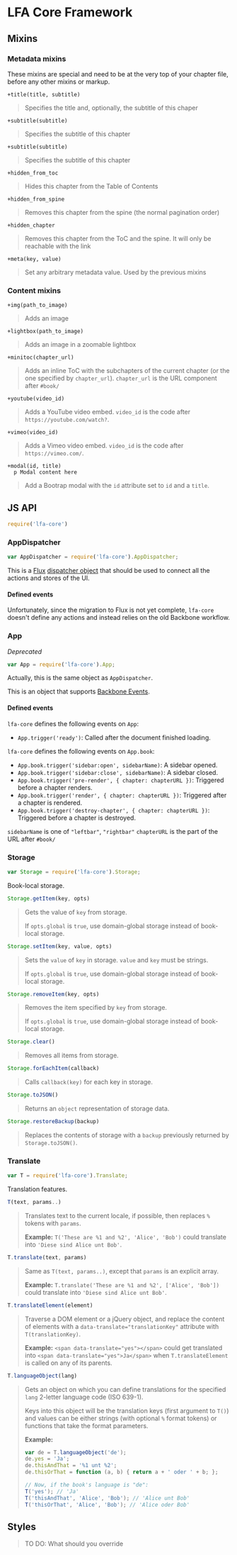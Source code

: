 LFA Core Framework
==================

Mixins
------

### Metadata mixins

These mixins are special and need to be at the very top of your chapter file, before any other mixins or markup.

```jade
+title(title, subtitle)
```

> Specifies the title and, optionally, the subtitle of this chaper

```jade
+subtitle(subtitle)
```

> Specifies the subtitle of this chapter

```jade
+subtitle(subtitle)
```

> Specifies the subtitle of this chapter

```jade
+hidden_from_toc
```

> Hides this chapter from the Table of Contents

```jade
+hidden_from_spine
```

> Removes this chapter from the spine (the normal pagination order)

```jade
+hidden_chapter
```

> Removes this chapter from the ToC and the spine. It will only be reachable with the link

```jade
+meta(key, value)
```

> Set any arbitrary metadata value. Used by the previous mixins

### Content mixins

```jade
+img(path_to_image)
```
> Adds an image

```jade
+lightbox(path_to_image)
```
> Adds an image in a zoomable lightbox

```jade
+minitoc(chapter_url)
```
> Adds an inline ToC with the subchapters of the current chapter (or the one specified by `chapter_url`). `chapter_url` is the URL component after `#book/`

```jade
+youtube(video_id)
```
> Adds a YouTube video embed. `video_id` is the code after `https://youtube.com/watch?`.

```jade
+vimeo(video_id)
```
> Adds a Vimeo video embed. `video_id` is the code after `https://vimeo.com/`.

```jade
+modal(id, title)
  p Modal content here
```
> Add a Bootrap modal with the `id` attribute set to `id` and a `title`.

JS API
------
```js
require('lfa-core')
```

### AppDispatcher
```js
var AppDispatcher = require('lfa-core').AppDispatcher;
```

This is a [Flux](http://facebook.github.io/flux) [dispatcher object](http://facebook.github.io/flux/docs/dispatcher.html#content) that should be used to connect all the actions and stores of the UI.

#### Defined events

Unfortunately, since the migration to Flux is not yet complete, `lfa-core` doesn't define any actions and instead relies on the old Backbone workflow.

### App
*Deprecated*
```js
var App = require('lfa-core').App;
```
Actually, this is the same object as `AppDispatcher`.

This is an object that supports [Backbone Events](http://backbonejs.org/#Events).

#### Defined events

`lfa-core` defines the following events on `App`:

* `App.trigger('ready')`: Called after the document finished loading.

`lfa-core` defines the following events on `App.book`:
 
* `App.book.trigger('sidebar:open', sidebarName)`: A sidebar opened.
* `App.book.trigger('sidebar:close', sidebarName)`: A sidebar closed.
* `App.book.trigger('pre-render', { chapter: chapterURL })`: Triggered before a chapter renders.
* `App.book.trigger('render', { chapter: chapterURL })`: Triggered after a chapter is rendered.
* `App.book.trigger('destroy-chapter', { chapter: chapterURL })`: Triggered before a chapter is destroyed.

`sidebarName` is one of `"leftbar"`, `"rightbar"`
`chapterURL` is the part of the URL after `#book/`

### Storage
```js
var Storage = require('lfa-core').Storage;
```

Book-local storage.

```js
Storage.getItem(key, opts)
```
> Gets the value of `key` from storage.
> 
> If `opts.global` is `true`, use domain-global storage instead of book-local storage.

```js
Storage.setItem(key, value, opts)
```
> Sets the `value` of `key` in storage. `value` and `key` must be strings.
> 
> If `opts.global` is `true`, use domain-global storage instead of book-local storage.

```js
Storage.removeItem(key, opts)
```
> Removes the item specified by `key` from storage.
> 
> If `opts.global` is `true`, use domain-global storage instead of book-local storage.

```js
Storage.clear()
```
> Removes all items from storage.

```js
Storage.forEachItem(callback)
```
> Calls `callback(key)` for each key in storage.

```js
Storage.toJSON()
```
> Returns an `object` representation of storage data.

```js
Storage.restoreBackup(backup)
```
> Replaces the contents of storage with a `backup` previously returned by `Storage.toJSON()`.


### Translate
```js
var T = require('lfa-core').Translate;
```

Translation features.

```js
T(text, params..)
```
> Translates text to the current locale, if possible, then replaces `%` tokens with `params`.
>
> **Example:** `T('These are %1 and %2', 'Alice', 'Bob')` could translate into `'Diese sind Alice unt Bob'`.

```js
T.translate(text, params)
```
> Same as `T(text, params..)`, except that `params` is an explicit array.
>
> **Example:** `T.translate('These are %1 and %2', ['Alice', 'Bob'])` could translate into `'Diese sind Alice unt Bob'`.

```js
T.translateElement(element)
```
> Traverse a DOM element or a jQuery object, and replace the content of elements with a `data-translate="translationKey"` attribute with `T(translationKey)`.
>
> **Example:** `<span data-translate="yes"></span>` could get translated into `<span data-translate="yes">Ja</span>` when `T.translateElement` is called on any of its parents.

```js
T.languageObject(lang)
```
> Gets an object on which you can define translations for the specified `lang` 2-letter language code (ISO 639-1). 
>
> Keys into this object will be the translation keys (first argument to `T()`) and values can be either strings (with optional `%` format tokens) or functions that take the format parameters.
>
> **Example:** 
> ```js
> var de = T.languageObject('de'); 
> de.yes = 'Ja';
> de.thisAndThat = '%1 unt %2';
> de.thisOrThat = function (a, b) { return a + ' oder ' + b; };
>
> // Now, if the book's language is "de":
> T('yes'); // 'Ja'
> T('thisAndThat', 'Alice', 'Bob'); // 'Alice unt Bob'
> T('thisOrThat', 'Alice', 'Bob'); // 'Alice oder Bob'
> ```


Styles
------

> TO DO: What should you override
